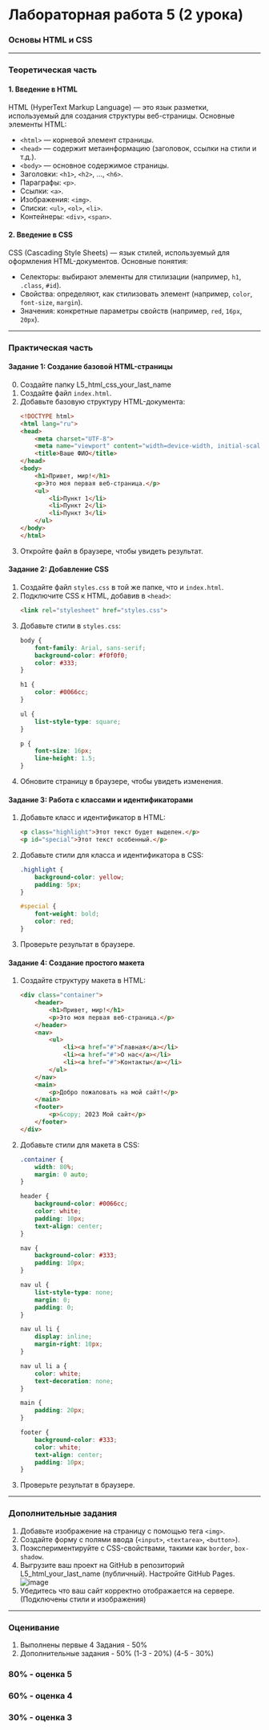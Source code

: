 # **Лабораторная работа 5 (2 урока)**
### Основы HTML и CSS

---

### Теоретическая часть

#### 1. Введение в HTML
HTML (HyperText Markup Language) — это язык разметки, используемый для создания структуры веб-страницы. Основные элементы HTML:
- `<html>` — корневой элемент страницы.
- `<head>` — содержит метаинформацию (заголовок, ссылки на стили и т.д.).
- `<body>` — основное содержимое страницы.
- Заголовки: `<h1>`, `<h2>`, ..., `<h6>`.
- Параграфы: `<p>`.
- Ссылки: `<a>`.
- Изображения: `<img>`.
- Списки: `<ul>`, `<ol>`, `<li>`.
- Контейнеры: `<div>`, `<span>`.

#### 2. Введение в CSS
CSS (Cascading Style Sheets) — язык стилей, используемый для оформления HTML-документов. Основные понятия:
- Селекторы: выбирают элементы для стилизации (например, `h1`, `.class`, `#id`).
- Свойства: определяют, как стилизовать элемент (например, `color`, `font-size`, `margin`).
- Значения: конкретные параметры свойств (например, `red`, `16px`, `20px`).

---

### Практическая часть

#### Задание 1: Создание базовой HTML-страницы
0. Создайте папку L5_html_css_your_last_name
1. Создайте файл `index.html`.
2. Добавьте базовую структуру HTML-документа:
   ```html
   <!DOCTYPE html>
   <html lang="ru">
   <head>
       <meta charset="UTF-8">
       <meta name="viewport" content="width=device-width, initial-scale=1.0">
       <title>Ваше ФИО</title>
   </head>
   <body>
       <h1>Привет, мир!</h1>
       <p>Это моя первая веб-страница.</p>
       <ul>
           <li>Пункт 1</li>
           <li>Пункт 2</li>
           <li>Пункт 3</li>
       </ul>
   </body>
   </html>
   ```
3. Откройте файл в браузере, чтобы увидеть результат.

#### Задание 2: Добавление CSS
1. Создайте файл `styles.css` в той же папке, что и `index.html`.
2. Подключите CSS к HTML, добавив в `<head>`:
   ```html
   <link rel="stylesheet" href="styles.css">
   ```
3. Добавьте стили в `styles.css`:
   ```css
   body {
       font-family: Arial, sans-serif;
       background-color: #f0f0f0;
       color: #333;
   }

   h1 {
       color: #0066cc;
   }

   ul {
       list-style-type: square;
   }

   p {
       font-size: 16px;
       line-height: 1.5;
   }
   ```
4. Обновите страницу в браузере, чтобы увидеть изменения.

#### Задание 3: Работа с классами и идентификаторами
1. Добавьте класс и идентификатор в HTML:
   ```html
   <p class="highlight">Этот текст будет выделен.</p>
   <p id="special">Этот текст особенный.</p>
   ```
2. Добавьте стили для класса и идентификатора в CSS:
   ```css
   .highlight {
       background-color: yellow;
       padding: 5px;
   }

   #special {
       font-weight: bold;
       color: red;
   }
   ```
3. Проверьте результат в браузере.

#### Задание 4: Создание простого макета
1. Создайте структуру макета в HTML:
   ```html
   <div class="container">
       <header>
           <h1>Привет, мир!</h1>
           <p>Это моя первая веб-страница.</p>
       </header>
       <nav>
           <ul>
               <li><a href="#">Главная</a></li>
               <li><a href="#">О нас</a></li>
               <li><a href="#">Контакты</a></li>
           </ul>
       </nav>
       <main>
           <p>Добро пожаловать на мой сайт!</p>
       </main>
       <footer>
           <p>&copy; 2023 Мой сайт</p>
       </footer>
   </div>
   ```
2. Добавьте стили для макета в CSS:
   ```css
   .container {
       width: 80%;
       margin: 0 auto;
   }

   header {
       background-color: #0066cc;
       color: white;
       padding: 10px;
       text-align: center;
   }

   nav {
       background-color: #333;
       padding: 10px;
   }

   nav ul {
       list-style-type: none;
       margin: 0;
       padding: 0;
   }

   nav ul li {
       display: inline;
       margin-right: 10px;
   }

   nav ul li a {
       color: white;
       text-decoration: none;
   }

   main {
       padding: 20px;
   }

   footer {
       background-color: #333;
       color: white;
       text-align: center;
       padding: 10px;
   }
   ```
3. Проверьте результат в браузере.

---

### Дополнительные задания
1. Добавьте изображение на страницу с помощью тега `<img>`.
2. Создайте форму с полями ввода (`<input>`, `<textarea>`, `<button>`).
3. Поэкспериментируйте с CSS-свойствами, такими как `border`, `box-shadow`.
4. Выгрузите ваш проект на GitHub в репозиторий L5_html_your_last_name (публичный). Настройте GitHub Pages.
![image](https://github.com/user-attachments/assets/c261ce2f-e2eb-4209-8199-4e91374d0e82)
5. Убедитесь что ваш сайт корректно отображается на сервере. (Подключены стили и изображения)

---

### Оценивание
1. Выполнены первые 4 Задания - 50%
2. Дополнительные задания - 50% (1-3 - 20%) (4-5 - 30%)

### 80% - оценка 5
### 60% - оценка 4
### 30% - оценка 3
